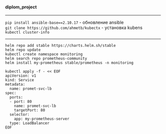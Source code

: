 #### diplom_project </br>


---
`pip install ansible-base==2.10.17` - обновление ansible  </br>
`git clone https://github.com/ahmetb/kubectx` - установка kubens </br>
`kubectl cluster-info` </br>

---
`helm repo add stable https://charts.helm.sh/stable` </br>
`helm repo update` </br>
`kubectl create namespace monitoring` </br>
`helm search repo prometheus-community` </br>
`helm install my-prometheus stable/prometheus -n monitoring` </br>

    kubectl apply -f - << EOF
    apiVersion: v1
    kind: Service
    metadata:
      name: promet-svc-lb
    spec:
      ports:
      - port: 80
        name: promet-svc-lb
        targetPort: 80
      selector:
        app: my-prometheus-server
      type: LoadBalancer
    EOF



